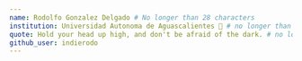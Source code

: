 ```yaml
---
name: Rodolfo Gonzalez Delgado # No longer than 28 characters
institution: Universidad Autonoma de Aguascalientes 🚩 # no longer than 58 characters
quote: Hold your head up high, and don't be afraid of the dark. # no longer than 100 characters, avoid using quotes(") to guarantee the format remains the same.
github_user: indierodo
---
```

